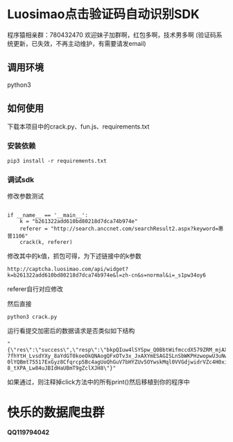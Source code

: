 # Luosimao点击验证码自动识别SDK
程序猿相亲群：780432470 欢迎妹子加群啊，红包多啊，技术男多啊
(验证码系统更新，已失效，不再主动维护，有需要请发email)
## 调用环境
python3

## 如何使用
下载本项目中的crack.py、fun.js、requirements.txt

### 安装依赖
````
pip3 install -r requirements.txt
````

### 调试sdk
修改参数测试
````

if __name__ == '__main__':
    k = "b261322add610bd80218d7dca74b974e"
    referer = "http://search.anccnet.com/searchResult2.aspx?keyword=惠普1106"
    crack(k, referer)

````
修改其中的k值，抓包可得，为下述链接中的k参数
````angular2html
http://captcha.luosimao.com/api/widget?k=b261322add610bd80218d7dca74b974e&l=zh-cn&s=normal&i=_s1pw34oy6
````
referer自行对应修改

然后直接
````angular2html
python3 crack.py
````
运行看提交加密后的数据请求是否类似如下结构
````angular2html
"{\"res\":\"success\",\"resp\":\"bkpQIuw4lSYSpw_Q0BbtWifmccdX579ZRM_mjAXPcNhsaM1V61anslp1H2UReMqYU3YVyFw_chFD8YN7ZSMSB0jJ01v-7fhYtH_LvsdYXy_8aYdGT0koeOkQNAogQFxOTv3x_JxAXYmESAGISLnSbWKPHzwopwU3uNwcVaKyU5SMEJWU-0lYQBmt75517ExGyz8Cfqrcp5Bc4agUoQhGuV7bHYZUv5OYwskMql0VVGdjwidrVZc4H0ximXDe4O01bT5QkonpzuV-8_tXPA_Lw84uJBIdHaUBmT9gZclXJH8\"}"
````

如果通过，则注释掉click方法中的所有print()然后移植到你的程序中

# 快乐的数据爬虫群
**QQ119794042**

